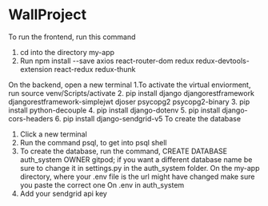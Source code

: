 # WallProject
To run the frontend, run this command
1. cd into the directory my-app
2. Run npm install --save axios react-router-dom redux redux-devtools-extension react-redux redux-thunk

On the backend, open a new terminal
1.To activate the virtual enviorment, run source venv/Scripts/activate
2. pip install django djangorestframework  djangorestframework-simplejwt djoser psycopg2 psycopg2-binary
3. pip install python-decouple
4. pip install django-dotenv
5. pip install django-cors-headers
6. pip install django-sendgrid-v5
To create the database
1. Click a new terminal
2. Run the command psql, to get into psql shell
3. To create the database, run the command, CREATE DATABASE auth_system OWNER gitpod; if you want a different database name be sure to change it in settings.py in the auth_system folder.
On the my-app directory, where your .env file is the url might have changed make sure you paste the correct one
On .env in auth_system 
1. Add your sendgrid api key
